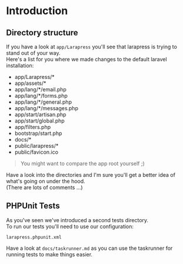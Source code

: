 # Introduction

## Directory structure

If you have a look at `app/Larapress` you'll see that larapress is trying to stand out of your way.   
Here's a list for you where we made changes to the default laravel installation:

* app/Larapress/*
* app/assets/*
* app/lang/*/email.php
* app/lang/*/forms.php
* app/lang/*/general.php
* app/lang/*/messages.php
* app/start/artisan.php
* app/start/global.php
* app/filters.php
* bootstrap/start.php
* docs/*
* public/larapress/*
* public/favicon.ico

> You might want to compare the app root yourself ;)

Have a look into the directories and I'm sure you'll get a better idea of what's going on under the hood.   
(There are lots of comments ...)

## PHPUnit Tests

As you've seen we've introduced a second tests directory.    
To run our tests you'll need to use our configuration:

`larapress.phpunit.xml`

Have a look at `docs/taskrunner.md` as you can use the taskrunner for running tests to make things easier.

